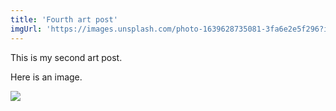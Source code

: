 ```yaml
---
title: 'Fourth art post'
imgUrl: 'https://images.unsplash.com/photo-1639628735081-3fa6e2e5f296?ixlib=rb-1.2.1&ixid=MnwxMjA3fDB8MHxwaG90by1wYWdlfHx8fGVufDB8fHx8&auto=format&fit=crop&w=1180&q=80'
---
```


This is my second art post.

Here is an image.

<img src="https://images.unsplash.com/photo-1639628735081-3fa6e2e5f296?ixlib=rb-1.2.1&ixid=MnwxMjA3fDB8MHxwaG90by1wYWdlfHx8fGVufDB8fHx8&auto=format&fit=crop&w=1180&q=80"></img>

